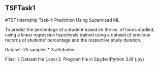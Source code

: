 ## TSFTask1
#TSF Internship Task-1: Prediction Using Supervised ML

To predict the percentage of a student based on the no. of hours studied, using a linear regression hypothesis trained using a dataset of previous records of students' percentage and the respective study duration.

Dataset: 25 samples * 3 attributes

Files: 1.  Dataset file (.csv)
       2.  Program file in Spyder(Python 3.8) (.py)

